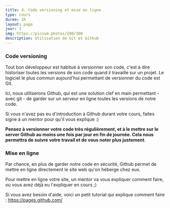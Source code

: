 ```yaml
---
title: 4. Code versioning et mise en ligne
type: cours
duree: 1h
layout: page
jour: 1
img: https://picsum.photos/200/300
description: Utilisation de Git et Github
---
```



### Code versioning

Tout bon développeur est habitué à versionner son code, c'est à dire historiser toutes les versions de son code quand il travaille sur un projet. Le logiciel le plus commun aujourd'hui permettant de versionner du code est Git.

Ici, nous utiliserons Github, qui est une solution clef en main permettant - avec git - de garder sur un serveur en ligne toutes les versions de notre code.

Si vous n'avez pas eu d'introduction à Github durant votre cours, faites signe à un mentor pour qu'il vous explique :)

**Pensez à versionner votre code très régulièrement, et à le mettre sur le server Github au moins une fois par jour en fin de journée. Cela nous permettra de suivre votre travail et de vous noter plus justement**.

### Mise en ligne

Par chance, en plus de garder notre code en sécurité, Github permet de mettre en ligne directement le site web qu'on héberge chez eux.

Pour mettre en ligne votre site, un mentor va vous expliquer comment faire, ou vous avez déjà eu l'expliquer en cours ;)

Si vous avez besoin d'aide, voici un petit tutorial qui explique comment faire : https://pages.github.com/
